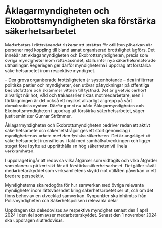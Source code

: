 # Åklagarmyndigheten och Ekobrottsmyndigheten ska förstärka säkerhetsarbetet

Medarbetare i rättsväsendet riskerar att utsättas för otillåten påverkan när personer med koppling till bland annat organiserad brottslighet lagförs. Det innebär att Åklagarmyndigheten och Ekobrottsmyndigheten, precis som övriga myndigheter inom rättsväsendet, ställs inför nya säkerhetsrelaterade utmaningar. Regeringen ger därför myndigheterna i uppdrag att förstärka säkerhetsarbetet inom respektive myndighet.

– Den grova organiserade brottsligheten är systemhotande – den infiltrerar politiska partier och myndigheter, den utövar påtryckningar på offentliga beslutsfattare och skrämmer vittnen till tystnad. Det är givetvis oerhört allvarligt när hot, våld och trakasserier riktas mot medarbetare, men i förlängningen är det också ett mycket allvarligt angrepp på vårt demokratiska system. Därför ger vi nu både Åklagarmyndigheten och Ekobrottsmyndigheten i uppdrag att förstärka säkerhetsarbetet, säger justitieminister Gunnar Strömmer.

Åklagarmyndigheten och Ekobrottsmyndigheten bedriver redan ett aktivt säkerhetsarbete och säkerhetsfrågor ges ett stort genomslag i myndigheternas arbete med den fysiska säkerheten. Det är angeläget att säkerhetsarbetet intensifieras i takt med samhällsutvecklingen och ligger steget före i syfte att upprätthålla en hög säkerhetsnivå i hela verksamheten.

I uppdraget ingår att redovisa vilka åtgärder som vidtagits och vilka åtgärder som planeras på kort sikt för att förstärka säkerhetsarbetet. Det gäller såväl medarbetarskyddet som verksamhetens skydd mot otillåten påverkan ur ett bredare perspektiv.

Myndigheterna ska redogöra för hur samverkan med övriga relevanta myndigheter inom rättsväsendet kring säkerhetsarbetet ser ut, och om det finns behov av en utvecklad samverkan. Synpunkter ska inhämtas från Polismyndigheten och Säkerhetspolisen i relevanta delar.

Uppdragen ska delredovisas av respektive myndighet senast den 1 april 2024 i den del som avser medarbetarskyddet. Senast den 1 november 2024 ska uppdragen slutredovisas.
